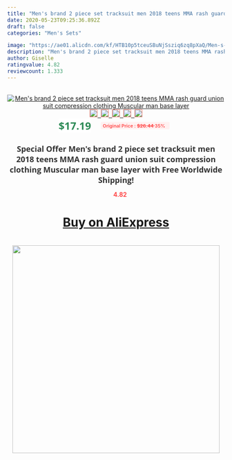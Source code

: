 ```yaml
---
title: "Men's brand 2 piece set tracksuit men 2018 teens MMA rash guard union suit compression clothing Muscular man base layer"
date: 2020-05-23T09:25:36.892Z
draft: false
categories: "Men's Sets"

image: "https://ae01.alicdn.com/kf/HTB10p5tceuSBuNjSsziq6zq8pXaQ/Men-s-brand-2-piece-set-tracksuit-men-2018-teens-MMA-rash-guard-union-suit-compression.jpg"
description: "Men's brand 2 piece set tracksuit men 2018 teens MMA rash guard union suit compression clothing Muscular man base layer"
author: Giselle
ratingvalue: 4.82
reviewcount: 1.333
---
```

<br>
<div style="text-align: center;">
<a href="https://s.click.aliexpress.com/e/_AUiOVB" target="_blank" rel="nofollow noopener noreferrer"><img alt="Men's brand 2 piece set tracksuit men 2018 teens MMA rash guard union suit compression clothing Muscular man base layer" class="magnifier-image" src="https://ae01.alicdn.com/kf/HTB10p5tceuSBuNjSsziq6zq8pXaQ/Men-s-brand-2-piece-set-tracksuit-men-2018-teens-MMA-rash-guard-union-suit-compression.jpg_640x640.jpg">
<br>
<img style="border:1px solid salmon" src="https://ae01.alicdn.com/kf/HTB10p5tceuSBuNjSsziq6zq8pXaQ/Men-s-brand-2-piece-set-tracksuit-men-2018-teens-MMA-rash-guard-union-suit-compression.jpg_120x120.jpg">&nbsp;&nbsp;<img style="border:1px solid salmon" src="https://ae01.alicdn.com/kf/HTB1A0ShcaSWBuNjSsrbq6y0mVXa5/Men-s-brand-2-piece-set-tracksuit-men-2018-teens-MMA-rash-guard-union-suit-compression.jpg_120x120.jpg">&nbsp;&nbsp;<img style="border:1px solid salmon" src="https://ae01.alicdn.com/kf/HTB1l8KwcamWBuNjy1Xaq6xCbXXaC/Men-s-brand-2-piece-set-tracksuit-men-2018-teens-MMA-rash-guard-union-suit-compression.jpg_120x120.jpg">&nbsp;&nbsp;<img style="border:1px solid salmon" src="https://ae01.alicdn.com/kf/HTB1J.awcbSYBuNjSspfq6AZCpXak/Men-s-brand-2-piece-set-tracksuit-men-2018-teens-MMA-rash-guard-union-suit-compression.jpg_120x120.jpg">&nbsp;&nbsp;<img style="border:1px solid salmon" src="https://ae01.alicdn.com/kf/HTB1kLG9acuYBuNkSmRyq6AA3pXaw/Men-s-brand-2-piece-set-tracksuit-men-2018-teens-MMA-rash-guard-union-suit-compression.jpg_120x120.jpg"></a></div><br0>
<div style="text-align: center;"><span style="background-color: white; border: 0px; box-sizing: border-box; color: seagreen; display: inline-block; font-family: &quot;open sans&quot; , &quot;arial&quot; , &quot;helvetica&quot; , sans-serif , &quot;heiti&quot;; font-size: 24px; font-stretch: inherit; font-weight: 700; line-height: inherit; margin: 0px 10px 0px 0px; padding: 0px; vertical-align: middle;">$17.19 </span>
<span style="background: rgb(255 , 241 , 241); border-radius: 3px; border: 0px; box-sizing: border-box; color: #ff4747; display: inline-block; font-family: inherit; font-size: 12px; font-stretch: inherit; font-style: inherit; font-variant: inherit; font-weight: 600; line-height: inherit; margin: 0px; padding: 2px 5px; transform: scale(0.9); vertical-align: middle;">Original Price : <b style="text-decoration: line-through;">$26.44 </b> 35%&nbsp;&nbsp;</span></div>
<h1 style="color: #333333; display: inline-block; font-family: &quot;open sans&quot; , &quot;arial&quot; , &quot;helvetica&quot; , sans-serif , &quot;heiti&quot;; font-size: 18px; font-stretch: inherit; font-weight: 700; text-align: center;">Special Offer Men's brand 2 piece set tracksuit men 2018 teens MMA rash guard union suit compression clothing Muscular man base layer with Free Worldwide Shipping!</h1>
<div style="color: #ff4747; text-align: center;">
<img src="https://4.bp.blogspot.com/-M0ZcTcb-5uY/XleCXlxnR4I/AAAAAAAAAEc/OrjgMkXV1oMQFaCRZj5HQwOCBcu3w1FegCPcBGAYYCw/s1600/star.png" style="height: 15px;">&nbsp;<b>4.82</b></div>
<div class="button_cont" align="center"><a class="buynow_a" href="https://s.click.aliexpress.com/e/_AUiOVB" target="_blank" rel="nofollow noopener noreferrer"><H1>Buy on AliExpress</H1></a></div><br>
<div class="separator" style="clear: both; text-align: center;">
<img src="https://lh3.googleusercontent.com/-pTy5HemUv9M/XlePHvY0dAI/AAAAAAAAAE4/0nX5iRUoIWY8eMW9Dpxeirr157OZliDIgCLcBGAsYHQ/s1600/badge.gif" width="480">
</div>

